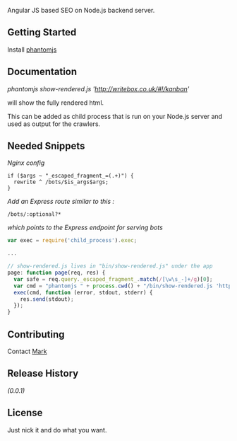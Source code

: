 Angular JS based SEO on Node.js backend server.

## Getting Started
Install [phantomjs](http://phantomjs.org/)

## Documentation

_phantomjs show-rendered.js 'http://writebox.co.uk/#!/kanban'_  

will show the fully rendered html.

This can be added as child process that is run on your Node.js server and used as output for the crawlers.

## Needed Snippets
_Nginx config_  

```
if ($args ~ "_escaped_fragment_=(.+)") {
  rewrite ^ /bots/$is_args$args;
}
```

_Add an Express route similar to this :_  
```
/bots/:optional?*
```

_which points to the Express endpoint for serving bots_  
```javascript
var exec = require('child_process').exec;

...

// show-rendered.js lives in "bin/show-rendered.js" under the app
page: function page(req, res) {
  var safe = req.query._escaped_fragment_.match(/[\w\s_-]+/g)[0];
  var cmd = "phantomjs " + process.cwd() + "/bin/show-rendered.js 'http://" + req.host + "/#!/" + safe + "'";
  exec(cmd, function (error, stdout, stderr) {
    res.send(stdout);
  });
}
```

## Contributing
Contact [Mark](mailto:mark@writebox.co.uk)

## Release History
_(0.0.1)_

## License
Just nick it and do what you want.
